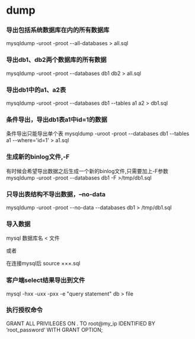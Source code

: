 dump
==

### 导出包括系统数据库在内的所有数据库

mysqldump -uroot -proot --all-databases > all.sql

### 导出db1、db2两个数据库的所有数据

mysqldump -uroot -proot --databases db1 db2 > all.sql

### 导出db1中的a1、a2表

mysqldump -uroot -proot --databases db1 --tables a1 a2  > db1.sql

### 条件导出，导出db1表a1中id=1的数据
条件导出只能导出单个表
mysqldump -uroot -proot --databases db1 --tables a1 --where='id=1'  > a1.sql

### 生成新的binlog文件,-F
有时候会希望导出数据之后生成一个新的binlog文件,只需要加上-F参数
mysqldump -uroot -proot --databases db1 -F >/tmp/db1.sql

### 只导出表结构不导出数据，–no-data

mysqldump -uroot -proot --no-data --databases db1 > /tmp/db1.sql

### 导入数据

mysql 数据库名 < 文件

或者

在连接mysql后 source  ×××.sql

### 客户端select结果导出到文件

mysql -hxx -uxx -pxx -e "query statement" db > file

### 执行授权命令

GRANT ALL PRIVILEGES ON *.* TO root@my_ip IDENTIFIED BY ‘root_password‘ WITH GRANT OPTION;



